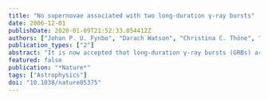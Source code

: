 ```yaml
---
title: "No supernovae associated with two long-duration γ-ray bursts"
date: 2006-12-01
publishDate: 2020-01-09T21:52:33.054412Z
authors: ["Johan P. U. Fynbo", "Darach Watson", "Christina C. Thöne", "Jesper Sollerman", "Joshua S. Bloom", "Tamara M. Davis", "Jens Hjorth", "Páll Jakobsson", "Uffe G. Jørgensen", "John F. Graham", "Andrew S. Fruchter", "David Bersier", "Lisa Kewley", "Arnaud Cassan", "José Marı́a Castro Cerón", "Suzanne Foley", "Javier Gorosabel", "Tobias C. Hinse", "Keith D. Horne", "Brian L. Jensen", "Sylvio Klose", "Daniel Kocevski", "Jean-Baptiste Marquette", "Daniel Perley", "Enrico Ramirez-Ruiz", "Maximilian D. Stritzinger", "Paul M. Vreeswijk", "Ralph A. M. Wijers", "Kristian G. Woller", "Dong Xu", "Marta Zub"]
publication_types: ["2"]
abstract: "It is now accepted that long-duration γ-ray bursts (GRBs) are produced during the collapse of a massive star$^1,2$. The standard `collapsar' model$^3$ predicts that a broad-lined and luminous type Ic core-collapse supernova accompanies every long-duration GRB$^4$. This association has been confirmed in observations of several nearby GRBs$^5-9$. Here we report that GRB060505 (ref. 10) and GRB060614 (ref. 11) were not accompanied by supernova emission down to limits hundreds of times fainter than the archetypal supernova SN1998bw that accompanied GRB980425, and fainter than any type Ic supernova ever observed$^12$. Multi-band observations of the early afterglows, as well as spectroscopy of the host galaxies, exclude the possibility of significant dust obscuration and show that the bursts originated in actively star-forming regions. The absence of a supernova to such deep limits is qualitatively different from all previous nearby long-duration GRBs and suggests a new phenomenological type of massive stellar death."
featured: false
publication: "*Nature*"
tags: ["Astrophysics"]
doi: "10.1038/nature05375"
---
```


